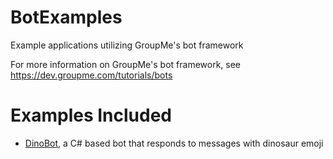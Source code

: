 # BotExamples
Example applications utilizing GroupMe's bot framework

For more information on GroupMe's bot framework, see https://dev.groupme.com/tutorials/bots

# Examples Included
- [DinoBot](dotnet/DinoBot/README.md), a C# based bot that responds to messages with dinosaur emoji
